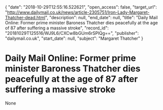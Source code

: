 {
  "date": "2018-10-29T12:55:16.522621", 
  "open_access": false, 
  "target_url": "http://www.dailymail.co.uk/news/article-2305751/Iron-Lady-Margaret-Thatcher-dead.html", 
  "description": null, 
  "end_date": null, 
  "title": "Daily Mail Online: Former prime minister Baroness Thatcher dies peacefully at the age of 87 after suffering a massive stroke", 
  "record_id": "20181029T125516/WJ9L6/CXCw8bGUm6rSPlQg==", 
  "publisher": "dailymail.co.uk", 
  "start_date": null, 
  "subject": "Margaret Thatcher"
}

# Daily Mail Online: Former prime minister Baroness Thatcher dies peacefully at the age of 87 after suffering a massive stroke

None